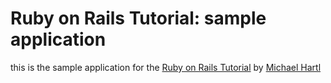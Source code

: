 # Ruby on Rails Tutorial: sample application
this is the sample application for the [Ruby on Rails Tutorial](http://railstutorial.org) by [Michael Hartl](http://michaelhartl.com)